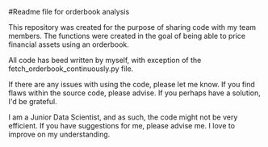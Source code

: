 #Readme file for orderbook analysis

This repository was created for the purpose of sharing code with my team members.
The functions were created in the goal of being able to price financial assets using an orderbook.

All code has beed written by myself, with exception of the fetch_orderbook_continuously.py file.

If there are any issues with using the code, please let me know.
If you find flaws within the source code, please advise. If you perhaps have a solution, I'd be grateful.

I am a Junior Data Scientist, and as such, the code might not be very efficient. 
If you have suggestions for me, please advise me. I love to improve on my understanding.

